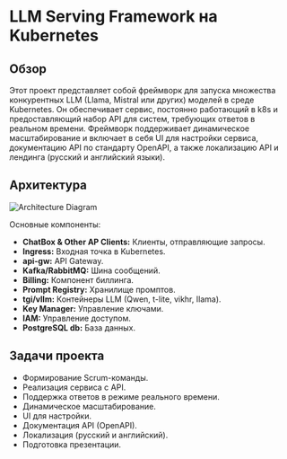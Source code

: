 # LLM Serving Framework на Kubernetes

## Обзор

Этот проект представляет собой фреймворк для запуска множества конкурентных LLM (Llama, Mistral или других) моделей в среде Kubernetes.  Он обеспечивает сервис, постоянно работающий в k8s и предоставляющий набор API для систем, требующих ответов в реальном времени.  Фреймворк поддерживает динамическое масштабирование и включает в себя UI для настройки сервиса, документацию API по стандарту OpenAPI, а также локализацию API и лендинга (русский и английский языки).

## Архитектура

![Architecture Diagram](assets/architecture-ck.png)

Основные компоненты:

*   **ChatBox & Other AP Clients:** Клиенты, отправляющие запросы.
*   **Ingress:** Входная точка в Kubernetes.
*   **api-gw:** API Gateway.
*   **Kafka/RabbitMQ:** Шина сообщений.
*   **Billing:** Компонент биллинга.
*   **Prompt Registry:** Хранилище промптов.
*   **tgi/vllm:** Контейнеры LLM (Qwen, t-lite, vikhr, Ilama).
*   **Key Manager:** Управление ключами.
*   **IAM:** Управление доступом.
*   **PostgreSQL db:** База данных.

## Задачи проекта

*   Формирование Scrum-команды.
*   Реализация сервиса с API.
*   Поддержка ответов в режиме реального времени.
*   Динамическое масштабирование.
*   UI для настройки.
*   Документация API (OpenAPI).
*   Локализация (русский и английский).
*   Подготовка презентации.
